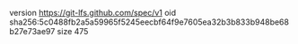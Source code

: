 version https://git-lfs.github.com/spec/v1
oid sha256:5c0488fb2a5a59965f5245eecbf64f9e7605ea32b3b833b948be68b27e73ae97
size 475
